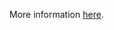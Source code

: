 More information [here](https://docs.prismacloud.io/en/enterprise-edition/policy-reference/google-cloud-policies/google-cloud-iam-policies/bc-gcp-iam-6).
